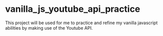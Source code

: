 # vanilla_js_youtube_api_practice
This project will be used for me to practice and refine my vanilla javascript abilities by making use of the Youtube API. 
